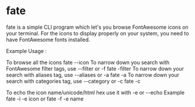# fate

fate is a simple CLI program which let's you browse FontAwesome icons on your terminal. 
For the icons to display properly on your system, you need to have FontAwesome fonts installed.

Example Usage : 

To browse all the icons 
fate --icon 
To narrow down you search with FontAwesome filter tags, use --filter or -f 
fate -filter
To narrow down your search with aliases tag, use --aliases or -a
fate -a
To narrow down your search with categories tag, use --category or -c
fate -c

To echo the icon name/unicode/html hex use it with -e or --echo
Example 
fate -i -e icon
or 
fate -f -e name


